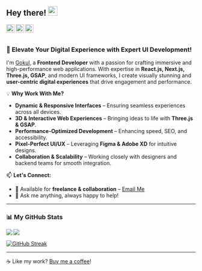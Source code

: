## Hey there! <img src="https://media.giphy.com/media/hvRJCLFzcasrR4ia7z/giphy.gif" width="25px">

<a href="https://discord.gg/XTW52Kt">
  <img align="left" alt="Discord" width="22px" src="https://www.svgrepo.com/show/353655/discord-icon.svg" />
</a>
<a href="https://twitter.com/darksied43?t=gF1ECM2BqfQ5k4F5ZiHVKQ&s=09">
  <img align="left" alt="Twitter" width="22px" src="https://www.svgrepo.com/show/475689/twitter-color.svg" />
</a>
<a href="https://www.linkedin.com/in/gokul-s-89120b209">
  <img align="left" alt="LinkedIn" width="22px" src="https://www.svgrepo.com/show/475661/linkedin-color.svg" />
</a>

<br/>
<br/>

### 🚀 Elevate Your Digital Experience with Expert UI Development!

I'm [Gokul](https://portfolio-3d-plum-sigma.vercel.app/
), a **Frontend Developer** with a passion for crafting immersive and high-performance web applications. With expertise in **React.js, Next.js, Three.js, GSAP**, and modern UI frameworks, I create visually stunning and **user-centric digital experiences** that drive engagement and performance.

💡 **Why Work With Me?**
- **Dynamic & Responsive Interfaces** – Ensuring seamless experiences across all devices.
- **3D & Interactive Web Experiences** – Bringing ideas to life with **Three.js & GSAP**.
- **Performance-Optimized Development** – Enhancing speed, SEO, and accessibility.
- **Pixel-Perfect UI/UX** – Leveraging **Figma & Adobe XD** for intuitive designs.
- **Collaboration & Scalability** – Working closely with designers and backend teams for smooth integration.

📫 **Let's Connect:**
- 💼 Available for **freelance & collaboration** – [Email Me](mailto:gokul.kumarrs7@gmail.com)  
- 💬 Ask me anything, always happy to help!

---

### 📊 My GitHub Stats  
<a href="https://github.com/gokuls-git/github-readme-stats">
  <img align="left" src="https://github-readme-stats.vercel.app/api?username=gokuls-git&count_private=true&show_icons=true&theme=radical" />
</a>
<a href="https://github.com/gokuls-git/convoychat">
  <img align="center" src="https://github-readme-stats.vercel.app/api/top-langs/?username=gokuls-git" />
</a>

[![GitHub Streak](https://github-readme-streak-stats.herokuapp.com/?user=gokuls-git)](https://git.io/streak-stats)

---

☕ Like my work? [Buy me a coffee](https://www.buymeacoffee.com/gokulsgit)!
